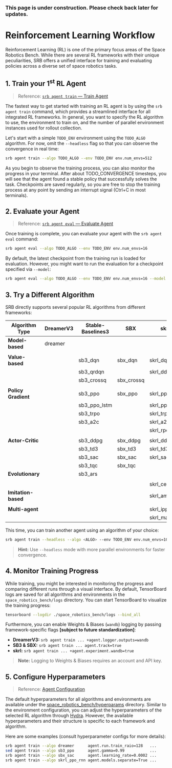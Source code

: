 <div class="warning">

### This page is under construction. Please check back later for updates.

</div>

# Reinforcement Learning Workflow

Reinforcement Learning (RL) is one of the primary focus areas of the Space Robotics Bench. While there are several RL frameworks with their unique peculiarities, SRB offers a unified interface for training and evaluating policies across a diverse set of space robotics tasks.

## 1. Train your 1<sup>st</sup> RL Agent

> Reference: [`srb agent train` — Train Agent](../reference/cli_agent_train.md)

The fastest way to get started with training an RL agent is by using the `srb agent train` command, which provides a streamlined interface for all integrated RL frameworks. In general, you want to specify the RL algorithm to use, the environment to train on, and the number of parallel environment instances used for rollout collection.

Let's start with a simple `TODO_ENV` environment using the `TODO_ALGO` algorithm. For now, omit the `--headless` flag so that you can observe the convergence in real time:

```bash
srb agent train --algo TODO_ALGO --env TODO_ENV env.num_envs=512
```

<!-- TODO[docs]: Video of training -->

As you begin to observe the training process, you can also monitor the progress in your terminal. After about TODO_CONVERGENCE timesteps, you will see that the agent found a stable policy that successfully solves the task. Checkpoints are saved regularly, so you are free to stop the training process at any point by sending an interrupt signal (Ctrl+C in most terminals).

## 2. Evaluate your Agent

> Reference: [`srb agent eval` — Evaluate Agent](../reference/cli_agent_eval.md)

Once training is complete, you can evaluate your agent with the `srb agent eval` command:

```bash
srb agent eval --algo TODO_ALGO --env TODO_ENV env.num_envs=16
```

<!-- TODO[docs]: Video of evaluation -->

By default, the latest checkpoint from the training run is loaded for evaluation. However, you might want to run the evaluation for a checkpoint specified via `--model`:

```bash
srb agent eval --algo TODO_ALGO --env TODO_ENV env.num_envs=16 --model space_robotics_bench/logs/TODO_ENV/TODO_ALGO/TODO_CHECKPOINT
```

## 3. Try a Different Algorithm

SRB directly supports several popular RL algorithms from different frameworks:

| Algorithm Type      | DreamerV3 | Stable-Baselines3 | SBX        | skrl         |
| ------------------- | --------- | ----------------- | ---------- | ------------ |
| **Model-based**     | dreamer   |                   |            |              |
|                     |           |                   |            |              |
| **Value-based**     |           | sb3_dqn           | sbx_dqn    | skrl_dqn     |
|                     |           | sb3_qrdqn         |            | skrl_ddqn    |
|                     |           | sb3_crossq        | sbx_crossq |              |
|                     |           |                   |            |              |
| **Policy Gradient** |           | sb3_ppo           | sbx_ppo    | skrl_ppo     |
|                     |           | sb3_ppo_lstm      |            | skrl_ppo_rnn |
|                     |           | sb3_trpo          |            | skrl_trpo    |
|                     |           | sb3_a2c           |            | skrl_a2c     |
|                     |           |                   |            | skrl_rpo     |
|                     |           |                   |            |              |
| **Actor-Critic**    |           | sb3_ddpg          | sbx_ddpg   | skrl_ddpg    |
|                     |           | sb3_td3           | sbx_td3    | skrl_td3     |
|                     |           | sb3_sac           | sbx_sac    | skrl_sac     |
|                     |           | sb3_tqc           | sbx_tqc    |              |
| **Evolutionary**    |           | sb3_ars           |            |              |
|                     |           |                   |            |              |
|                     |           |                   |            | skrl_cem     |
| **Imitation-based** |           |                   |            | skrl_amp     |
|                     |           |                   |            |              |
| **Multi-agent**     |           |                   |            | skrl_ippo    |
|                     |           |                   |            | skrl_mappo   |

This time, you can train another agent using an algorithm of your choice:

```bash
srb agent train --headless --algo <ALGO> --env TODO_ENV env.num_envs=1024
```

> **Hint:** Use `--headless` mode with more parallel environments for faster convergence.

## 4. Monitor Training Progress

While training, you might be interested in monitoring the progress and comparing different runs through a visual interface. By default, TensorBoard logs are saved for all algorithms and environments in the `space_robotics_bench/logs` directory. You can start TensorBoard to visualize the training progress:

```bash
tensorboard --logdir ./space_robotics_bench/logs --bind_all
```

Furthermore, you can enable Weights & Biases (`wandb`) logging by passing framework-specific flags **\[subject to future standardization\]**:

- **DreamerV3:** `srb agent train ... +agent.logger.outputs=wandb`
- **SB3 & SBX:** `srb agent train ... agent.track=true`
- **skrl:** `srb agent train ... +agent.experiment.wandb=true`

> **Note:** Logging to Weights & Biases requires an account and API key.

## 5. Configure Hyperparameters

> Reference: [Agent Configuration](../config/agent_cfg.md)

The default hyperparameters for all algorithms and environments are available under the [space_robotics_bench/hyperparams](https://github.com/AndrejOrsula/space_robotics_bench/tree/main/hyperparams) directory. Similar to the environment configuration, you can adjust the hyperparameters of the selected RL algorithm through [Hydra](https://hydra.cc). However, the available hyperparameters and their structure is specific to each framework and algorithm.

Here are some examples (consult hyperparameter configs for more details):

```bash
srb agent train --algo dreamer      agent.run.train_raio=128   ...
sed agent train --algo sb3_ppo      agent.gamma=0.99           ...
srb agent train --algo sbx_sac      agent.learning_rate=0.0002 ...
srb agent train --algo skrl_ppo_rnn agent.models.separate=True ...
```

